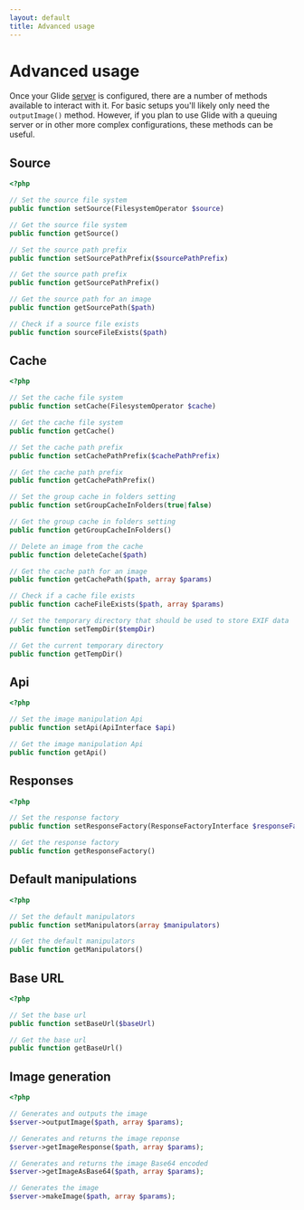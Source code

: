 ```yaml
---
layout: default
title: Advanced usage
---
```


# Advanced usage

Once your Glide [server](/1.0/config/setup/) is configured, there are a number of methods available to interact with it. For basic setups you'll likely only need the `outputImage()` method. However, if you plan to use Glide with a queuing server or in other more complex configurations, these methods can be useful.

## Source

~~~ php
<?php

// Set the source file system
public function setSource(FilesystemOperator $source)

// Get the source file system
public function getSource()

// Set the source path prefix
public function setSourcePathPrefix($sourcePathPrefix)

// Get the source path prefix
public function getSourcePathPrefix()

// Get the source path for an image
public function getSourcePath($path)

// Check if a source file exists
public function sourceFileExists($path)
~~~

## Cache

~~~ php
<?php

// Set the cache file system
public function setCache(FilesystemOperator $cache)

// Get the cache file system
public function getCache()

// Set the cache path prefix
public function setCachePathPrefix($cachePathPrefix)

// Get the cache path prefix
public function getCachePathPrefix()

// Set the group cache in folders setting
public function setGroupCacheInFolders(true|false)

// Get the group cache in folders setting
public function getGroupCacheInFolders()

// Delete an image from the cache
public function deleteCache($path)

// Get the cache path for an image
public function getCachePath($path, array $params)

// Check if a cache file exists
public function cacheFileExists($path, array $params)

// Set the temporary directory that should be used to store EXIF data
public function setTempDir($tempDir)

// Get the current temporary directory
public function getTempDir()
~~~

## Api

~~~ php
<?php

// Set the image manipulation Api
public function setApi(ApiInterface $api)

// Get the image manipulation Api
public function getApi()
~~~

## Responses

~~~ php
<?php

// Set the response factory
public function setResponseFactory(ResponseFactoryInterface $responseFactory)

// Get the response factory
public function getResponseFactory()
~~~

## Default manipulations

~~~ php
<?php

// Set the default manipulators
public function setManipulators(array $manipulators)

// Get the default manipulators
public function getManipulators()
~~~

## Base URL

~~~ php
<?php

// Set the base url
public function setBaseUrl($baseUrl)

// Get the base url
public function getBaseUrl()
~~~

## Image generation

~~~ php
<?php

// Generates and outputs the image
$server->outputImage($path, array $params);

// Generates and returns the image reponse
$server->getImageResponse($path, array $params);

// Generates and returns the image Base64 encoded
$server->getImageAsBase64($path, array $params);

// Generates the image
$server->makeImage($path, array $params);
~~~
